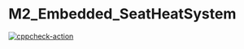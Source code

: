 # M2_Embedded_SeatHeatSystem
[![cppcheck-action](https://github.com/karam102/M2-Embedded_SeatHeatSystem/actions/workflows/main.yml/badge.svg)](https://github.com/karam102/M2-Embedded_SeatHeatSystem/actions/workflows/main.yml)
